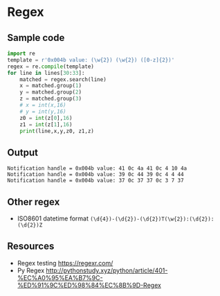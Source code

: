 # Regex

## Sample code
```python
import re
template = r'0x004b value: (\w{2}) (\w{2}) ([0-z]{2})'
regex = re.compile(template)
for line in lines[30:33]:
    matched = regex.search(line) 
    x = matched.group(1)
    y = matched.group(2)
    z = matched.group(3)
    # x = int(x,16)
    # y = int(y,16)
    z0 = int(z[0],16)
    z1 = int(z[1],16)
    print(line,x,y,z0, z1,z)

```
## Output
```
Notification handle = 0x004b value: 41 0c 4a 41 0c 4 10 4a 
Notification handle = 0x004b value: 39 0c 44 39 0c 4 4 44 
Notification handle = 0x004b value: 37 0c 37 37 0c 3 7 37
```

## Other regex
- ISO8601 datetime format
`(\d{4})-(\d{2})-(\d{2})T(\w{2}):(\d{2}):(\d{2})Z`

## Resources
- Regex testing https://regexr.com/
- Py Regex http://pythonstudy.xyz/python/article/401-%EC%A0%95%EA%B7%9C-%ED%91%9C%ED%98%84%EC%8B%9D-Regex